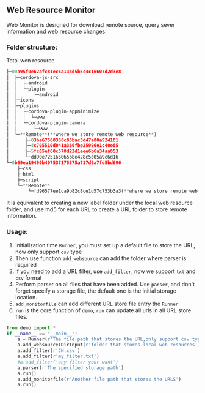## Web Resource Monitor 

Web Monitor is designed for download remote source, query sever information and web  resource changes.

### Folder structure:

Total wen resource

```python
├─00a95f0e62afc81ec6a138d5b5c4c16607d2d3e8  
│  ├─cordova-js-src  
│  │  ├─android  
│  │  └─plugin  
│  │      └─android  
│  ├─icons  
│  ├─plugins  
│  │  ├─cordova-plugin-appminimize  
│  │  │  └─www  
│  │  └─cordova-plugin-camera  
│  │      └─www  
│  └─**Remote**(**where we store remote web resource**)  
│      ├─03ba67568336c85bac3d47a80a924181  
│      ├─4c705510d041a366fbe25996e1c40e85  
│      ├─5fc05ef60c578d22d1eee6b6a34aa853  
│      └─dd90e725166065b8e428c5e05a9c6d16  
└─0b69ea19490b407537175575a717d6a7fd5bd696  
    ├─css  
    ├─html  
    ├─script  
    └─**Remote**  
        └─fd96577ee1ca9b82c8ce1d57c753b3a3(**where we store remote web resource**)
```


It is equivalent to creating a new label folder under the local web resource folder, and use md5 for each URL to create a URL folder to store remote information.

### Usage:

1. Initialization time `Runner`, you must set up a default file to store the URL, now only support `csv` type
2. Then use function `add_websource` can add the folder where parser is required
3. If you need to add a URL filter, use `add_filter`, now we support `txt` and `csv` format
4. Perform parser on all files that have been added. Use `parser`, and don't forget specify a storage file, the default one is the initial storage location.
5. `add_monitorfile` can add different URL store file entry the `Runner`
6. `run` is the core function of `demo`, `run` can update all urls in all URL store files.

```python
from demo import *
if __name__ == "__main__":
    a = Runner(r'The file path that stores the URL,only support csv type')
    a.add_websource(DirInput(r'folder that stores local web resources'),"The tag you want to set")
    a.add_filter(r'CN.csv')
    a.add_filter(r'my_filter.txt')
    #a.add_filter('any filter your want')
    a.parser(r'The specified storage path')
    a.run()
    a.add_monitorfile(r'Another file path that stores the URLS')
    a.run()
```

